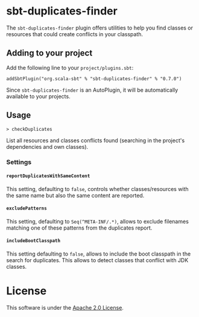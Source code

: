 # sbt-duplicates-finder

The `sbt-duplicates-finder` plugin offers utilities to help you find classes or resources that could create conflicts in your classpath.

## Adding to your project

Add the following line to your `project/plugins.sbt`:

```
addSbtPlugin("org.scala-sbt" % "sbt-duplicates-finder" % "0.7.0")
```

Since `sbt-duplicates-finder` is an AutoPlugin, it will be automatically available to your projects.

## Usage

```
> checkDuplicates
```

List all resources and classes conflicts found (searching in the project's dependencies and own classes).

### Settings

#### `reportDuplicatesWithSameContent`

This setting, defaulting to `false`, controls whether classes/resources with the same name but also the
same content are reported.

#### `excludePatterns`

This setting, defaulting to `Seq(^META-INF/.*)`, allows to exclude filenames matching one of these patterns from the duplicates report.

#### `includeBootClasspath`

This setting defaulting to `false`, allows to include the boot classpath in the search for duplicates. This allows to detect classes that conflict with JDK classes.

# License

This software is under the [Apache 2.0 License](http://www.apache.org/licenses/LICENSE-2.0.html).
